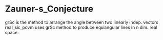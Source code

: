 # Zauner-s_Conjecture
grSc is the method to arrange the angle between two linearly indep. vectors
real_sic_povm uses grSc method to produce equiangular lines in n dim. 
real space.

